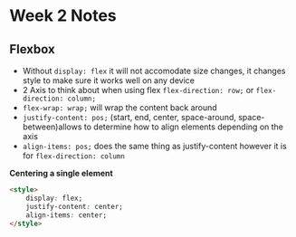 # **Week 2 Notes**

## **Flexbox**

* Without `display: flex` it will not accomodate size changes, it changes style to make sure it works well on any device
* 2 Axis to think about when using flex `flex-direction: row;` or `flex-direction: column;`
* `flex-wrap: wrap;` will wrap the content back around
* `justify-content: pos;`  (start, end, center, space-around, space-between)allows to determine how to align elements depending on the axis
* `align-items: pos;` does the same thing as justify-content however it is for `flex-direction: column`

**Centering a single element**
```html
<style>
    display: flex;
    justify-content: center;
    align-items: center;
</style>
```
